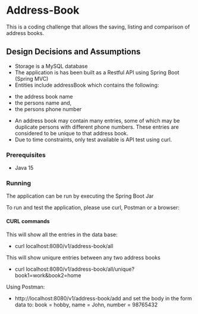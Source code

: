 # Address-Book
This is a coding challenge that allows the saving, listing and comparison of address books.

## Design Decisions and Assumptions
- Storage is a MySQL database
- The application is has been built as a Restful API using Spring Boot (Spring MVC)
- Entities include addressBook which contains the following:
 * the address book name
 * the persons name and,
 * the persons phone number
- An address book may contain many entries, some of which may be duplicate persons with different phone numbers. These entries are considered to be unique to that address book.
- Due to time constraints, only test available is API test using curl.

### Prerequisites
- Java 15

### Running
The application can be run by executing the Spring Boot Jar

To run and test the application, please use curl, Postman or a browser:

#### CURL commands
This will show all the entries in the data base:
* curl localhost:8080/v1/address-book/all

This will show uniqure entries between any two address books
* curl localhost:8080/v1/address-book/all/unique?book1=work&book2=home

Using Postman:
* http://localhost:8080/v1/address-book/add
and set the body in the form data to: book = hobby, name = John, number = 98765432
